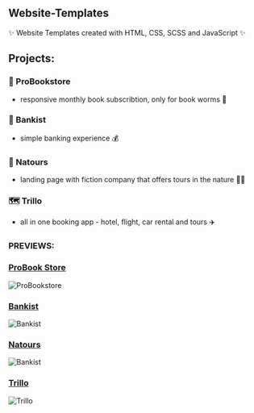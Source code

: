 ## Website-Templates
✨ Website Templates created with HTML, CSS, SCSS and JavaScript ✨

## Projects:
### 📒 ProBookstore 
- responsive monthly book subscribtion, only for book worms 🐛

### 🏦 Bankist 
- simple banking experience 💰

### 🍃 Natours 
- landing page with fiction company that offers tours in the nature 🚵‍♀️

### 🗺️ Trillo 
- all in one booking app - hotel, flight, car rental and tours ✈️


### PREVIEWS:

### [ProBook Store](https://probookstore.netlify.app/?fbclid=IwAR3k1tm23SzkNAlUdE8k0DC6I5oHs06_pX8Vg5SNNx8OY6GABi8vCM793qI) 
 ![ProBookstore](https://i.imgur.com/PyiIzn1.png)


### [Bankist](https://bankist-template.netlify.app/)
![Bankist](https://i.imgur.com/ebJR65M.png)


### [Natours](https://bankist-template.netlify.app/)
![Bankist](https://i.imgur.com/edBIVnd.png)


### [Trillo](https://bankist-template.netlify.app/)
![Trillo](https://i.imgur.com/edQiYph.png)
